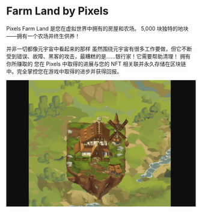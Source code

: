 # Farm Land by Pixels

Pixels Farm Land 是您在虚拟世界中拥有的房屋和农场。 5,000 块独特的地块——拥有一个农场并终生供养！

并非一切都像元宇宙中看起来的那样
虽然围绕元宇宙有很多工作要做，但它不断受到错误、故障、黑客的攻击，最糟糕的是......银行家！它需要帮助清理！
拥有你所赚取的
您在 Pixels 中取得的进展与您的 NFT 相关联并永久存储在区块链中。完全掌控您在游戏中取得的进步并获得回报。

![farmlandbypixels-dapp-games-ethereum-image1_30791b459301b41a1ab254e494afd358](farmlandbypixels-dapp-games-ethereum-image1_30791b459301b41a1ab254e494afd358.png)

